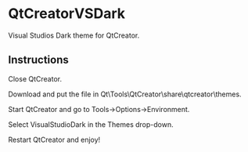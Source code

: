 # QtCreatorVSDark

Visual Studios Dark theme for QtCreator.


## Instructions

Close QtCreator.

Download and put the file in Qt\Tools\QtCreator\share\qtcreator\themes.

Start QtCreator and go to Tools->Options->Environment.

Select VisualStudioDark in the Themes drop-down.

Restart QtCreator and enjoy!
